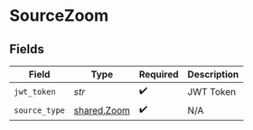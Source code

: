 # SourceZoom


## Fields

| Field                                      | Type                                       | Required                                   | Description                                |
| ------------------------------------------ | ------------------------------------------ | ------------------------------------------ | ------------------------------------------ |
| `jwt_token`                                | *str*                                      | :heavy_check_mark:                         | JWT Token                                  |
| `source_type`                              | [shared.Zoom](../../models/shared/zoom.md) | :heavy_check_mark:                         | N/A                                        |